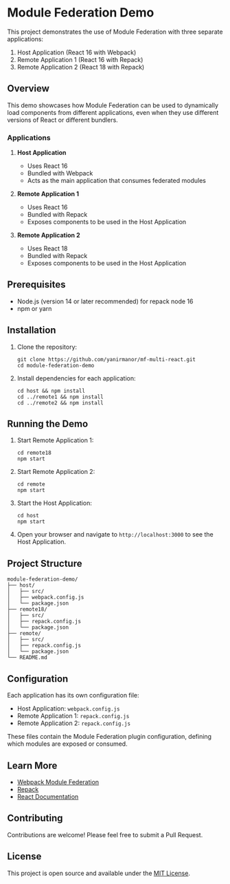 # Module Federation Demo

This project demonstrates the use of Module Federation with three separate applications:

1. Host Application (React 16 with Webpack)
2. Remote Application 1 (React 16 with Repack)
3. Remote Application 2 (React 18 with Repack)

## Overview

This demo showcases how Module Federation can be used to dynamically load components from different applications, even when they use different versions of React or different bundlers.

### Applications

1. **Host Application**

   - Uses React 16
   - Bundled with Webpack
   - Acts as the main application that consumes federated modules

2. **Remote Application 1**

   - Uses React 16
   - Bundled with Repack
   - Exposes components to be used in the Host Application

3. **Remote Application 2**
   - Uses React 18
   - Bundled with Repack
   - Exposes components to be used in the Host Application

## Prerequisites

- Node.js (version 14 or later recommended) for repack node 16
- npm or yarn

## Installation

1. Clone the repository:

   ```
   git clone https://github.com/yanirmanor/mf-multi-react.git
   cd module-federation-demo
   ```

2. Install dependencies for each application:
   ```
   cd host && npm install
   cd ../remote1 && npm install
   cd ../remote2 && npm install
   ```

## Running the Demo

1. Start Remote Application 1:

   ```
   cd remote18
   npm start
   ```

2. Start Remote Application 2:

   ```
   cd remote
   npm start
   ```

3. Start the Host Application:

   ```
   cd host
   npm start
   ```

4. Open your browser and navigate to `http://localhost:3000` to see the Host Application.

## Project Structure

```
module-federation-demo/
├── host/
│   ├── src/
│   ├── webpack.config.js
│   └── package.json
├── remote18/
│   ├── src/
│   ├── repack.config.js
│   └── package.json
├── remote/
│   ├── src/
│   ├── repack.config.js
│   └── package.json
└── README.md
```

## Configuration

Each application has its own configuration file:

- Host Application: `webpack.config.js`
- Remote Application 1: `repack.config.js`
- Remote Application 2: `repack.config.js`

These files contain the Module Federation plugin configuration, defining which modules are exposed or consumed.

## Learn More

- [Webpack Module Federation](https://webpack.js.org/concepts/module-federation/)
- [Repack](https://repack.netlify.app/)
- [React Documentation](https://reactjs.org/docs/getting-started.html)

## Contributing

Contributions are welcome! Please feel free to submit a Pull Request.

## License

This project is open source and available under the [MIT License](LICENSE).
